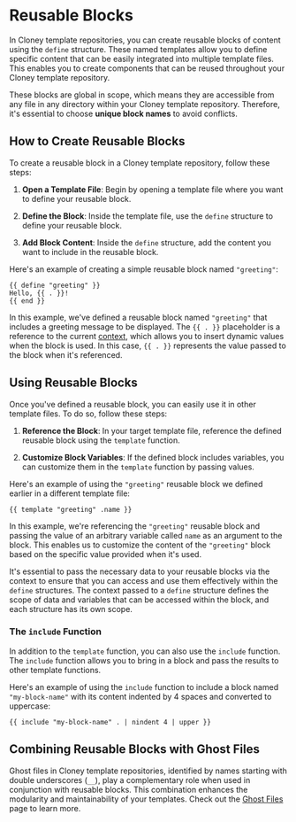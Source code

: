 # Reusable Blocks

In Cloney template repositories, you can create reusable blocks of content using the `define` structure. These named templates allow you to define specific content that can be easily integrated into multiple template files. This enables you to create components that can be reused throughout your Cloney template repository.

These blocks are global in scope, which means they are accessible from any file in any directory within your Cloney template repository. Therefore, it's essential to choose **unique block names** to avoid conflicts.

## How to Create Reusable Blocks

To create a reusable block in a Cloney template repository, follow these steps:

1. **Open a Template File**: Begin by opening a template file where you want to define your reusable block.

2. **Define the Block**: Inside the template file, use the `define` structure to define your reusable block.

3. **Add Block Content**: Inside the `define` structure, add the content you want to include in the reusable block.

Here's an example of creating a simple reusable block named `"greeting"`:

```plaintext title="hello-1.txt"
{{ define "greeting" }}
Hello, {{ . }}!
{{ end }}
```

In this example, we've defined a reusable block named `"greeting"` that includes a greeting message to be displayed. The `{{ . }}` placeholder is a reference to the current [context](./go-template-tutorials/contexts.md), which allows you to insert dynamic values when the block is used. In this case, `{{ . }}` represents the value passed to the block when it's referenced.

## Using Reusable Blocks

Once you've defined a reusable block, you can easily use it in other template files. To do so, follow these steps:

1. **Reference the Block**: In your target template file, reference the defined reusable block using the `template` function.

2. **Customize Block Variables**: If the defined block includes variables, you can customize them in the `template` function by passing values.

Here's an example of using the `"greeting"` reusable block we defined earlier in a different template file:

```plaintext title="hello-2.txt"
{{ template "greeting" .name }}
```

In this example, we're referencing the `"greeting"` reusable block and passing the value of an arbitrary variable called `name` as an argument to the block. This enables us to customize the content of the `"greeting"` block based on the specific value provided when it's used.

It's essential to pass the necessary data to your reusable blocks via the context to ensure that you can access and use them effectively within the `define` structures. The context passed to a `define` structure defines the scope of data and variables that can be accessed within the block, and each structure has its own scope.

### The `include` Function

In addition to the `template` function, you can also use the `include` function. The `include` function allows you to bring in a block and pass the results to other template functions.

Here's an example of using the `include` function to include a block named `"my-block-name"` with its content indented by 4 spaces and converted to uppercase:

```plaintext title="hello-3.txt"
{{ include "my-block-name" . | nindent 4 | upper }}
```

## Combining Reusable Blocks with Ghost Files

Ghost files in Cloney template repositories, identified by names starting with double underscores (`__`), play a complementary role when used in conjunction with reusable blocks. This combination enhances the modularity and maintainability of your templates. Check out the [Ghost Files](ghost-files.md) page to learn more.
